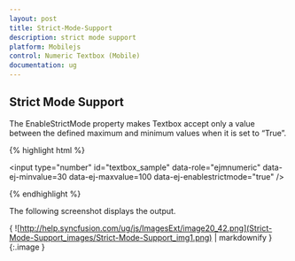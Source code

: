 ```yaml
---
layout: post
title: Strict-Mode-Support
description: strict mode support
platform: Mobilejs
control: Numeric Textbox (Mobile)
documentation: ug
---
```


## Strict Mode Support

The EnableStrictMode property makes Textbox accept only a value between the defined maximum and minimum values when it is set to “True”.

{% highlight html %}



<input type="number" id="textbox_sample" data-role="ejmnumeric" data-ej-minvalue=30 data-ej-maxvalue=100 data-ej-enablestrictmode="true" />





{% endhighlight %}

The following screenshot displays the output.

{ ![http://help.syncfusion.com/ug/js/ImagesExt/image20_42.png](Strict-Mode-Support_images/Strict-Mode-Support_img1.png) | markdownify }
{:.image }


